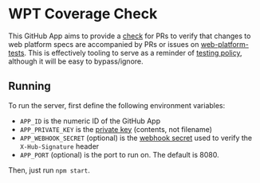 # WPT Coverage Check

This GitHub App aims to provide a [check](https://developer.github.com/v3/checks/) for PRs to verify that changes to web platform specs are accompanied by PRs or issues on [web-platform-tests](https://github.com/web-platform-tests/wpt). This is effectively tooling to serve as a reminder of [testing policy](https://github.com/foolip/testing-in-standards/blob/master/policy.md), although it will be easy to bypass/ignore.

## Running

To run the server, first define the following environment variables:
 * `APP_ID` is the numeric ID of the GitHub App
 * `APP_PRIVATE_KEY` is the [private key](https://developer.github.com/apps/building-github-apps/authenticating-with-github-apps/) (contents, not filename)
 * `APP_WEBHOOK_SECRET` (optional) is the [webhook secret](https://developer.github.com/webhooks/securing/) used to verify the `X-Hub-Signature` header
 * `APP_PORT` (optional) is the port to run on. The default is 8080.

Then, just run `npm start`.
